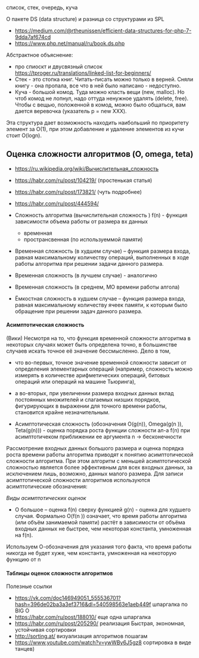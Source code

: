 
список, стек, очередь, куча

О пакете DS (data structure) и разница со структурами из SPL
- https://medium.com/@rtheunissen/efficient-data-structures-for-php-7-9dda7af674cd
- https://www.php.net/manual/ru/book.ds.php


Абстрактное объяснение:
- про спиоскт и двусвязный список https://tproger.ru/translations/linked-list-for-beginners/
- Стек - это стопка книг. Читать-писать можно только в верней. Сняли книгу - она пропала, все что в ней было написано - недоступно.
- Куча - большой комод. Туда можно класть вещи (new, malloc). Но чтоб комод не лопнул, надо оттуда ненужное удалять 
(delete, free). Чтобы с вещью, положенной в комод, можно было общаться, вам дается веревочка (указатель p = new XXX). 

Эта структура дает возможность находить наибольший по приоритету элемент за O(1), при этом добавление и удаление элементов из кучи стоит O(logn).

## Оценка сложности алгоритмов (O, omega, teta)

- https://ru.wikipedia.org/wiki/Вычислительная_сложность
- https://habr.com/ru/post/104219/ (простенькая статья)
- https://habr.com/ru/post/173821/ (чуть подробнее)
- https://habr.com/ru/post/444594/

- Сложность алгоритма (вычислительная сложность ) f(n) - функция зависимости объема работы от размера вх данных
    - временная
    - пространсвенная (по используеммой памяти)

- Временная сложность (в худшем случае) – функция размера входа, равная максимальному количеству операций,
 выполненных в ходе работы алгоритма при решении задачи данного размера.
- Временная сложность (в лучшем случае) - аналогично
- Временная сложность (в среднем, МО времени работы алгола)
 
- Ёмкостная сложность в худшем случае – функция размера входа, равная максимальному количеству ячеек памяти, к которым было обращение при решении задач данного размера.

#### Асимптотическая сложность

(Вики) Несмотря на то, что функция временной сложности алгоритма в некоторых случаях может быть определена точно, в большинстве случаев 
искать точное её значение бессмысленно. Дело в том, 
- что во-первых, точное значение временной сложности зависит от определения элементарных операций 
(например, сложность можно измерять в количестве арифметических операций, битовых операций или операций на машине Тьюринга), 
- а во-вторых, при увеличении размера входных данных вклад постоянных множителей и слагаемых низших порядков, фигурирующих в 
выражении для точного времени работы, становится крайне незначительным.

- Асимптотическая сложность (обозначения O(g(n)), Omega(g(n
)), Teta(g(n))) - оценка порядка роста функции сложности ал-а f(n)
при асимптотичеком приближении ее аргумента n -> бесконечности

Рассмотрение входных данных большого размера и оценка порядка роста времени работы алгоритма приводят к понятию асимптотической сложности алгоритма.
 При этом алгоритм с меньшей асимптотической сложностью является более эффективным для всех входных данных, за исключением лишь, возможно,
  данных малого размера. Для записи асимптотической сложности алгоритмов используются асимптотические обозначения:

_Виды асимптотических оценок_

- O большое – оценка f(n) сверху функцией g(n) - оценка для худшего случая. Формально O(f(n
)) означает, что время работы алгоритма (или объём занимаемой памяти)
 растёт в зависимости от объёма входных данных не быстрее, чем некоторая константа, умноженная на f(n).
 
 Используем О-обозначения для указания того факта, что время работы никогда не
 будет хуже, чем константа, умноженная на некоторую функцию от n


#### Таблицы оценок сложности алгоритмов
Полезные ссылки

- https://vk.com/doc146949051_555536701?hash=396de02ba3a3ef3716&dl=540598563e1aeb449f шпаргалка по BIG O
- https://habr.com/ru/post/188010/ еще одна шпаргалка
- https://habr.com/ru/post/205290/ реализация Быстрая, экономная, устойчивая сортировки
- http://sorting.at/ визуализация алгоритмов пошагам
- https://www.youtube.com/watch?v=ywWBy6J5gz8 сортировка в виде танцев)
